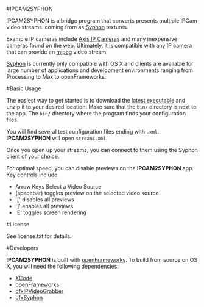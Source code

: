 #IPCAM2SYPHON

IPCAM2SYPHON is a bridge program that converts presents multiple IPCam video streams. coming from  as [Syphon](http://syphon.v002.info/) textures.

Example IP cameras include [Axis IP Cameras](http://www.axis.com/products/video/camera/index.htm) and many inexpensive cameras found on the web.  Ultimately, it is compatible with any IP camera that can provide an [mjpeg](http://en.wikipedia.org/wiki/Motion_JPEG) video stream.

[Syphon](http://syphon.v002.info/) is currently only compatible with OS X and clients are available for large number of applications and development environments ranging from Processing to Max to openFrameworks.

#Basic Usage

The easiest way to get started is to download the [latest executable](https://github.com/bakercp/IPCAM2SYPHON/downloads) and unzip it to your desired location.  Make sure that the `bin/` directory is next to the app.  The `bin/` directory where the program finds your configuration files.

You will find several test configuration files ending with `.xml`.  __IPCAM2SYPHON__ will open `streams.xml`.

Once you open up your streams, you can connect to them using the Syphon client of your choice.  

For optimal speed, you can disable previews on the __IPCAM2SYPHON__ app.  Key controls include:

* Arrow Keys Select a Video Source
* (spacebar) toggles preview on the selected video source
* '[' disables all previews
* ']' enables all previews
* 'E' toggles screen rendering

#License

See license.txt for details.

#Developers

__IPCAM2SYPHON__ is built with [openFrameworks](https://github.com/openframeworks/openFrameworks).  To build from source on OS X, you will need the following dependencies:

* [XCode](https://developer.apple.com/xcode/)
* [openFrameworks](https://github.com/openframeworks/openFrameworks)
* [ofxIPVideoGrabber](https://github.com/bakercp/ofxIpVideoGrabber)
* [ofxSyphon](https://github.com/astellato/ofxSyphon)